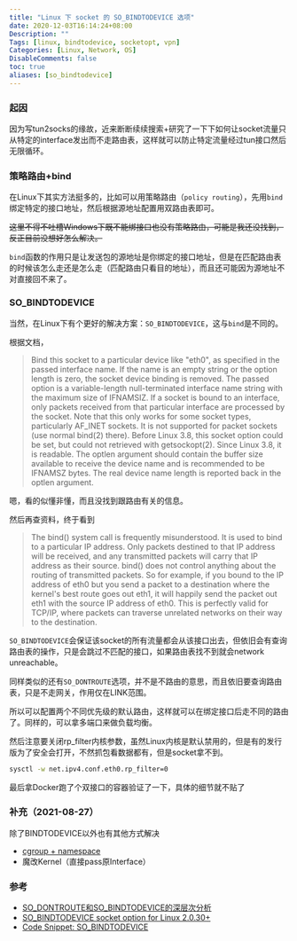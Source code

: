 ```yaml
---
title: "Linux 下 socket 的 SO_BINDTODEVICE 选项"
date: 2020-12-03T16:14:24+08:00
Description: ""
Tags: [linux, bindtodevice, socketopt, vpn]
Categories: [Linux, Network, OS]
DisableComments: false
toc: true
aliases: [so_bindtodevice]
---
```


### 起因

因为写tun2socks的缘故，近来断断续续搜索+研究了一下下如何让socket流量只从特定的interface发出而不走路由表，这样就可以防止特定流量经过tun接口然后无限循环。

### 策略路由+bind

在Linux下其实方法挺多的，比如可以用策略路由（`policy routing`），先用`bind`绑定特定的接口地址，然后根据源地址配置用双路由表即可。

~~这里不得不吐槽Windows下既不能绑接口也没有策略路由，可能是我还没找到，反正目前没想好怎么解决。~~

`bind`函数的作用只是让发送包的源地址是你绑定的接口地址，但是在匹配路由表的时候该怎么走还是怎么走（匹配路由只看目的地址），而且还可能因为源地址不对直接回不来了。

### SO_BINDTODEVICE

当然，在Linux下有个更好的解决方案：`SO_BINDTODEVICE`，这与`bind`是不同的。

根据文档，

> Bind this socket to a particular device like "eth0", as specified in the passed interface name. If the name is an empty string or the option length is zero, the socket device binding is removed. The passed option is a variable-length null-terminated interface name string with the maximum size of IFNAMSIZ. If a socket is bound to an interface, only packets received from that particular interface are processed by the socket. Note that this only works for some socket types, particularly AF_INET sockets. It is not supported for packet sockets (use normal bind(2) there).
> Before Linux 3.8, this socket option could be set, but could not retrieved with getsockopt(2). Since Linux 3.8, it is readable. The optlen argument should contain the buffer size available to receive the device name and is recommended to be IFNAMSZ bytes. The real device name length is reported back in the optlen argument.

嗯，看的似懂非懂，而且没找到跟路由有关的信息。

然后再查资料，终于看到

> The bind() system call is frequently misunderstood. It is used to bind to a particular IP address. Only packets destined to that IP address will be received, and any transmitted packets will carry that IP address as their source. bind() does not control anything about the routing of transmitted packets. So for example, if you bound to the IP address of eth0 but you send a packet to a destination where the kernel's best route goes out eth1, it will happily send the packet out eth1 with the source IP address of eth0. This is perfectly valid for TCP/IP, where packets can traverse unrelated networks on their way to the destination.

`SO_BINDTODEVICE`会保证该socket的所有流量都会从该接口出去，但依旧会有查询路由表的操作，只是会跳过不匹配的接口，如果路由表找不到就会network unreachable。

同样类似的还有`SO_DONTROUTE`选项，并不是不路由的意思，而且依旧要查询路由表，只是不走网关，作用仅在LINK范围。

所以可以配置两个不同优先级的默认路由，这样就可以在绑定接口后走不同的路由了。同样的，可以拿多端口来做负载均衡。

然后注意要关闭rp_filter内核参数，虽然Linux内核是默认禁用的，但是有的发行版为了安全会打开，不然抓包看数据都有，但是socket拿不到。

```sh
sysctl -w net.ipv4.conf.eth0.rp_filter=0
```

最后拿Docker跑了个双接口的容器验证了一下，具体的细节就不贴了

### 补充（2021-08-27）

除了BINDTODEVICE以外也有其他方式解决

- [cgroup + namespace](https://www.wireguard.com/netns/)
- 魔改Kernel（直接pass原Interface）

### 参考

- [SO_DONTROUTE和SO_BINDTODEVICE的深层次分析][1]
- [SO_BINDTODEVICE socket option for Linux 2.0.30+][2]
- [Code Snippet: SO_BINDTODEVICE][3]

[1]: https://blog.51cto.com/dog250/1271769
[2]: http://ftp.slackware-brasil.com.br/slackware-3.5/docs/linux-2.0.34/networking/so_bindtodevice.txt
[3]: https://codingrelic.geekhold.com/2009/10/code-snippet-sobindtodevice.html
